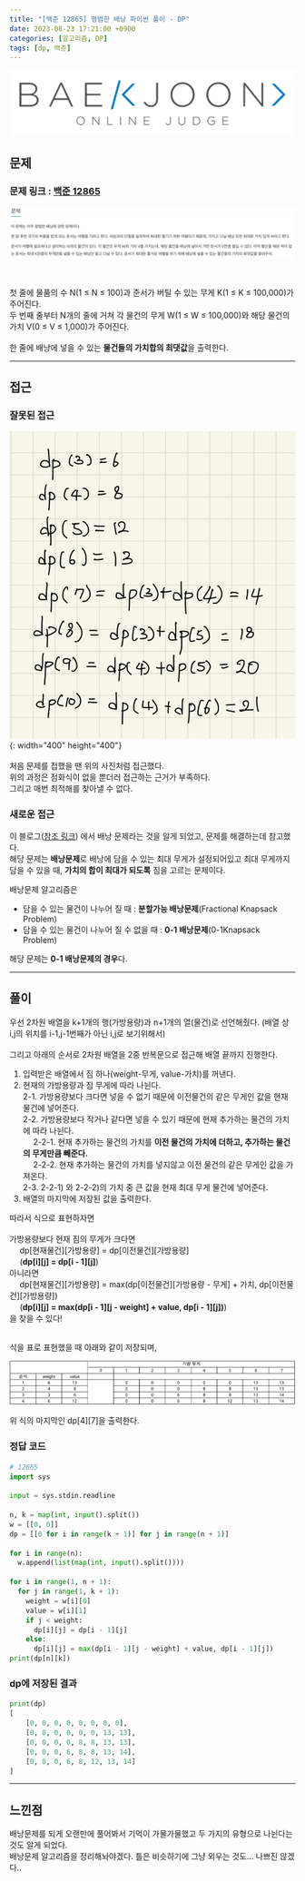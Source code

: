 ```yaml
---
title: "[백준 12865] 평범한 배낭 파이썬 풀이 - DP"
date: 2023-08-23 17:21:00 +0900
categories: [알고리즘, DP]
tags: [dp, 백준]
---
```


![main-img](/assets/img/boj-logo.png)

## 문제

### 문제 링크 : [백준 12865](https://www.acmicpc.net/problem/12865)

![문제](/assets/img/boj-12865/12865-0.png)

<br>

첫 줄에 물품의 수 N(1 ≤ N ≤ 100)과 준서가 버틸 수 있는 무게 K(1 ≤ K ≤ 100,000)가 주어진다.
<br>두 번째 줄부터 N개의 줄에 거쳐 각 물건의 무게 W(1 ≤ W ≤ 100,000)와 해당 물건의 가치 V(0 ≤ V ≤ 1,000)가 주어진다.
<br>
<br>
한 줄에 배낭에 넣을 수 있는 **물건들의 가치합의 최댓값**을 출력한다.

---

## 접근

### 잘못된 접근

![문제](/assets/img/boj-12865/12865-1.jpeg){: width="400" height="400"}
<br><br>처음 문제를 접했을 땐 위의 사진처럼 접근했다.
<br>위의 과정은 점화식이 없을 뿐더러 접근하는 근거가 부족하다.
<br>그리고 매번 최적해를 찾아낼 수 없다.

### 새로운 접근

이 블로그([참조 링크](https://claude-u.tistory.com/208)) 에서 배낭 문제라는 것을 알게 되었고, 문제를 해결하는데 참고했다.
<br>해당 문제는 **배낭문제**로 배낭에 담을 수 있는 최대 무게가 설정되어있고 최대 무게까지 담을 수 있을 때, **가치의 합이 최대가 되도록** 짐을 고르는 문제이다.

배낭문제 알고리즘은

- 담을 수 있는 물건이 나누어 질 때 : **분할가능 배낭문제**(Fractional Knapsack Problem)
- 담을 수 있는 물건이 나누어 질 수 없을 때 : **0-1 배낭문제**(0-1Knapsack Problem)

해당 문제는 **0-1 배낭문제의 경우**다.

---

## 풀이

우선 2차원 배열을 k+1개의 행(가방용량)과 n+1개의 열(물건)로 선언해줬다. (배열 상 i,j의 위치를 i-1,j-1번째가 아닌 i,j로 보기위해서)
<br><br>
그리고 아래의 순서로 2차원 배열을 2중 반복문으로 접근해 배열 끝까지 진행한다.

1. 입력받은 배열에서 짐 하나(weight-무게, value-가치)를 꺼낸다.
2. 현재의 가방용량과 짐 무게에 따라 나뉜다.
   <br>2-1. 가방용량보다 크다면 넣을 수 없기 때문에 이전물건의 같은 무게인 값을 현재 물건에 넣어준다.
   <br>2-2. 가방용량보다 작거나 같다면 넣을 수 있기 때문에 현재 추가하는 물건의 가치에 따라 나뉜다.
   <br>　 2-2-1. 현재 추가하는 물건의 가치를 **이전 물건의 가치에 더하고, 추가하는 물건의 무게만큼 빼준다.**
   <br>　 2-2-2. 현재 추가하는 물건의 가치를 넣지않고 이전 물건의 같은 무게인 값을 가져온다.
   <br>2-3. 2-2-1) 와 2-2-2)의 가치 중 큰 값을 현재 최대 무게 물건에 넣어준다.
3. 배열의 마지막에 저장된 값을 출력한다.

따라서 식으로 표현하자면<br>
<br>
가방용량보다 현재 짐의 무게가 크다면<br>
　 dp[현재물건][가방용량] = dp[이전물건][가방용량]
<br>　 (**dp[i][j] = dp[i - 1][j]**)
<br>아니라면<br>
　 dp[현재물건][가방용량] = max(dp[이전물건][가방용량 - 무게] + 가치, dp[이전물건][가방용량])
<br>　 (**dp[i][j] = max(dp[i - 1][j - weight] + value, dp[i - 1][j])**)
<br>을 찾을 수 있다!
<br><br>

식을 표로 표현했을 때 아래와 같이 저장되며,

![문제](/assets/img/boj-12865/12865-2.png)

위 식의 마지막인 dp[4][7]을 출력한다.

### 정답 코드

```python
# 12865
import sys

input = sys.stdin.readline

n, k = map(int, input().split())
w = [[0, 0]]
dp = [[0 for i in range(k + 1)] for j in range(n + 1)]

for i in range(n):
  w.append(list(map(int, input().split())))

for i in range(1, n + 1):
  for j in range(1, k + 1):
    weight = w[i][0]
    value = w[i][1]
    if j < weight:
      dp[i][j] = dp[i - 1][j]
    else:
      dp[i][j] = max(dp[i - 1][j - weight] + value, dp[i - 1][j])
print(dp[n][k])
```

### dp에 저장된 결과

```python
print(dp)
[
    [0, 0, 0, 0, 0, 0, 0, 0],
    [0, 0, 0, 0, 0, 0, 13, 13],
    [0, 0, 0, 0, 8, 8, 13, 13],
    [0, 0, 0, 6, 8, 8, 13, 14],
    [0, 0, 0, 6, 8, 12, 13, 14]
]

```

---

## 느낀점

배낭문제를 되게 오랜만에 풀어봐서 기억이 가물가물했고 두 가지의 유형으로 나뉜다는 것도 알게 되었다.
<br>배낭문제 알고리즘을 정리해놔야겠다. 틀은 비슷하기에 그냥 외우는 것도... 나쁘진 않겠다..
